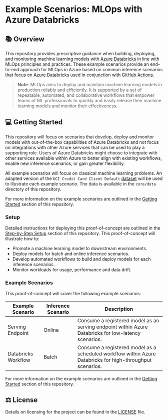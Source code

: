 # Example Scenarios: MLOps with Azure Databricks

## :books: Overview

This repository provides prescriptive guidance when building, deploying, and monitoring machine learning models with [Azure Databricks](https://learn.microsoft.com/azure/databricks/introduction/) in line with MLOps principles and practices. These example scenarios provide an end-to-end approach for MLOps in Azure based on common inference scenarios that focus on [Azure Databricks](https://learn.microsoft.com/azure/databricks/introduction/) used in conjunction with [GitHub Actions](https://github.com/features/actions).

> **Note**:
> MLOps aims to deploy and maintain machine learning models in production reliably and efficiently. It is supported by a set of repeatable, automated, and collaborative workflows that empower teams of ML professionals to quickly and easily release their machine learning models and monitor their effectiveness.

## :computer: Getting Started

This repository will focus on scenarios that develop, deploy and monitor models with out-of-the-box capabilities of Azure Databricks and not focus on integrations with other Azure services that can be used to play a supporting role. Users of Azure Databricks might choose to integrate with other services available within Azure to better align with existing workflows, enable new inference scenarios, or gain greater flexibility.

All example scenarios will focus on classical machine learning problems. An adapted version of the `UCI Credit Card Client Default` [dataset](https://archive.ics.uci.edu/dataset/350/default+of+credit+card+clients) will be used to illustrate each example scenario. The data is available in the `core/data` directory of this repository.

For more information on the example scenarios are outlined in the [Getting Started](.github/docs/getting-started.md) section of this repository.

### Setup

Detailed instructions for deploying this proof-of-concept are outlined in the [Step-by-Step Setup](.github/docs/step-by-step-setup.md) section of this repository. This proof-of-concept will illustrate how to:

- Promote a machine learning model to downstream environments.
- Deploy models for batch and online inference scenarios.
- Develop automated workflows to build and deploy models for each inference scenarios.
- Monitor workloads for usage, performance and data drift.

### Example Scenarios

This proof-of-concept will cover the following example scenarios:

| Example Scenario | Inference Scenario | Description |
| ---------------- | ------------------ | ----------- |
| Serving Endpoint | Online | Consume a registered model as an serving endpoint within Azure Databricks for low-latency scenarios. |
| Databricks Workflow | Batch | Consume a registered model as a scheduled workflow within Azure Databricks for high-throughput scenarios. |

For more information on the example scenarios are outlined in the [Getting Started](.github/docs/getting-started.md) section of this repository.

## :balance_scale: License

Details on licensing for the project can be found in the [LICENSE](./LICENSE) file.
